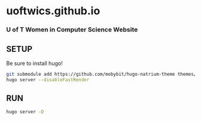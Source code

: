 # uoftwics.github.io
### U of T Women in Computer Science Website

## SETUP

Be sure to install hugo!
```bash
git submodule add https://github.com/mobybit/hugo-natrium-theme themes/hugo-natrium-theme
hugo server --disableFastRender
```

## RUN
```bash
hugo server -D
```
